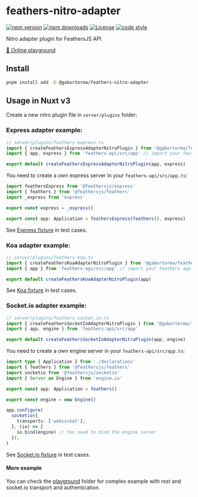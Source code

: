 # feathers-nitro-adapter

[![npm version][npm-version-src]][npm-version-href]
[![npm downloads][npm-downloads-src]][npm-downloads-href]
[![License][license-src]][license-href]
[![code style][code-style-src]][code-style-href]

Nitro adapter plugin for FeathersJS API

[🏀 Online playground](https://stackblitz.com/github/gabortorma/feathers-nitro-adapter?file=playground%2Fapp.vue)

## Install

```bash
pnpm install add -D @gabortorma/feathers-nitro-adapter
```

## Usage in Nuxt v3

Create a new nitro plugin file in `server/plugins` folder:

### Express adapter example:

```ts
// server/plugins/feathers-express.ts
import { createFeathersExpressAdapterNitroPlugin } from '@gabortorma/feathers-nitro-adapter'
import { app, express } from 'feathers-api/src/app' // import your feathers app from workspace

export default createFeathersExpressAdapterNitroPlugin(app, express)
```

You need to create a own express server in your `feathers-api/src/app.ts`:

```ts
import feathersExpress from '@feathersjs/express'
import { feathers } from '@feathersjs/feathers'
import _express from 'express'

export const express = _express()

export const app: Application = feathersExpress(feathers(), express)
```

See [Express fixture](./test/fixtures/express/) in test cases.

### Koa adapter example:

```ts
// server/plugins/feathers-koa.ts
import { createFeathersKoaAdapterNitroPlugin } from '@gabortorma/feathers-nitro-adapter'
import { app } from 'feathers-api/src/app' // import your feathers app from workspace

export default createFeathersKoaAdapterNitroPlugin(app)
```

See [Koa fixture](./test/fixtures/koa/) in test cases.

### Socket.io adapter example:

```ts
// server/plugins/feathers-socket.io.ts
import { createFeathersSocketIoAdapterNitroPlugin } from '@gabortorma/feathers-nitro-adapter'
import { app, engine } from 'feathers-api/src/app'

export default createFeathersSocketIoAdapterNitroPlugin(app, engine)
```

You need to create a own engine server in your `feathers-api/src/app.ts`:

```ts
import type { Application } from './declarations'
import { feathers } from '@feathersjs/feathers'
import socketio from '@feathersjs/socketio'
import { Server as Engine } from 'engine.io'

export const app: Application = feathers()

export const engine = new Engine()

app.configure(
  socketio({
    transports: ['websocket'],
  }, (io) => {
    io.bind(engine) // You need to bind the engine server
  }),
)
```

See [Socket.io fixture](./test/fixtures/socket.io/) in test cases.

#### More example

You can check the [playground](./playground) folder for complex example with rest and socket.io transport and authentication.

<!-- Badges -->

[npm-version-src]: https://img.shields.io/npm/v/@gabortorma/feathers-nitro-adapter/latest.svg?style=flat&colorA=18181B&colorB=28CF8D
[npm-version-href]: https://npmjs.com/package/@gabortorma/feathers-nitro-adapter
[npm-downloads-src]: https://img.shields.io/npm/dm/@gabortorma/feathers-nitro-adapter.svg?style=flat&colorA=18181B&colorB=28CF8D
[npm-downloads-href]: https://npmjs.com/package/@gabortorma/feathers-nitro-adapter
[license-src]: https://img.shields.io/npm/l/@gabortorma/feathers-nitro-adapter.svg?style=flat&colorA=18181B&colorB=28CF8D
[license-href]: https://npmjs.com/package/@gabortorma/feathers-nitro-adapter
[code-style-src]: https://antfu.me/badge-code-style.svg
[code-style-href]: https://github.com/gabortorma/antfu-eslint-config
